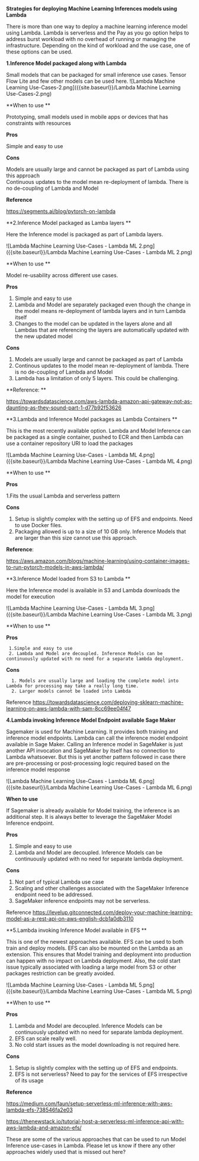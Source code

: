 **Strategies for deploying Machine Learning Inferences models using Lambda**

There is more than one way to deploy a machine learning inference model using Lambda. Lambda is serverless and the Pay as you go option helps to address burst workload with no overhead of running or managing the infrastructure. Depending on the kind of workload and the use case, one of these options can be used.

**1.Inference Model packaged along with Lambda** 

Small models that can be packaged for small inference use cases. Tensor Flow Lite and few other models can be used here. 
![Lambda Machine Learning Use-Cases-2.png]({{site.baseurl}}/Lambda Machine Learning Use-Cases-2.png)



**When to use **

Prototyping, small models used in mobile apps or devices that has constraints with resources  

**Pros**

Simple and easy to use

**Cons**

Models are usually large and cannot be packaged as part of Lambda using this approach  
Continuous updates to the model mean re-deployment of lambda. There is no de-coupling of Lambda and Model 

**Reference**

https://segments.ai/blog/pytorch-on-lambda


**2.Inference Model packaged as Lamba layers **

Here the Inference model is packaged as part of  Lambda layers.  

![Lambda Machine Learning Use-Cases -  Lambda ML 2.png]({{site.baseurl}}/Lambda Machine Learning Use-Cases -  Lambda ML 2.png)


**When to use **

Model re-usability across different use cases. 

**Pros**

1. Simple and easy to use
1. Lambda and Model are separately packaged even though the change in the model means re-deployment of lambda layers and in turn Lambda itself
1. Changes to the model can be updated in the layers alone and all Lambdas that are referencing the layers are automatically updated with the new updated model


**Cons**

1. Models are usually large and cannot be packaged as part of Lambda
1. Continous updates to the model mean re-deployment of lambda. There is no de-coupling of Lambda and Model 
1. Lambda has a limitation of only 5 layers. This could be challenging.
 

**Reference: **

https://towardsdatascience.com/aws-lambda-amazon-api-gateway-not-as-daunting-as-they-sound-part-1-d77b92f53626


**3.Lambda and Inference Model packages as Lambda Containers **


This is the most recently available option. Lambda and Model Inference can be packaged as a single container, pushed to ECR and then Lambda can use a container repository URI to load the packages 

![Lambda Machine Learning Use-Cases - Lambda ML 4.png]({{site.baseurl}}/Lambda Machine Learning Use-Cases - Lambda ML 4.png)



**When to use **

**Pros**
     
1.Fits the usual Lambda and serverless pattern 

**Cons**

    
1. Setup is slightly complex with the setting up of EFS and endpoints. Need to use Docker files. 
1. Packaging allowed is up to a size of 10 GB only. Inference Models that are larger than this size cannot use this approach.


**Reference**: 

https://aws.amazon.com/blogs/machine-learning/using-container-images-to-run-pytorch-models-in-aws-lambda/




**3.Inference Model loaded from S3 to  Lambda **

Here the Inference model is available in S3 and Lambda downloads the model for execution 

![Lambda Machine Learning Use-Cases -  Lambda ML 3.png]({{site.baseurl}}/Lambda Machine Learning Use-Cases -  Lambda ML 3.png)


**When to use **

**Pros**

     1.Simple and easy to use
     2. Lambda and Model are decoupled. Inference Models can be continuously updated with no need for a separate lambda deployment. 

**Cons**

      1. Models are usually large and loading the complete model into Lambda for processing may take a really long time. 
      2. Larger models cannot be loaded into Lambda 

Reference https://towardsdatascience.com/deploying-sklearn-machine-learning-on-aws-lambda-with-sam-8cc69ee04f47


**4.Lambda invoking Inference Model Endpoint available  Sage Maker**

Sagemaker is used for Machine Learning. It provides both training and inference model endpoints. Lambda can call the inference model endpoint available in Sage Maker. Calling an Inference model in SageMaker is just another API invocation and SageMaker by itself has no connection to Lambda whatsoever. But this is yet another pattern followed in case there are pre-processing or post-processing logic required based on the inference model response  

![Lambda Machine Learning Use-Cases - Lambda ML 6.png]({{site.baseurl}}/Lambda Machine Learning Use-Cases - Lambda ML 6.png)


**When to use** 

If Sagemaker is already available for Model training, the inference is an additional step. It is always better to leverage the SageMaker Model Inference endpoint. 


**Pros**

1. Simple and easy to use
1. Lambda and Model are decoupled. Inference Models can be continuously updated with no need for separate lambda deployment.


**Cons**

1. Not part of typical Lambda use case
1.  Scaling and other challenges associated with the SageMaker Inference endpoint need to be   addressed. 
1.  SageMaker inference endpoints may not be serverless.


Reference https://levelup.gitconnected.com/deploy-your-machine-learning-model-as-a-rest-api-on-aws-english-dcb1a0db3110
 

**5.Lambda invoking Inference Model available in EFS **

This is one of the newest approaches available. EFS can be used to both train and deploy models. EFS can also be mounted on the Lambda as an extension. This ensures that Model training and deployment into production can happen with no impact on Lambda deployment. Also, the cold start issue typically associated with loading a large model from S3 or other packages restriction can be greatly avoided. 

![Lambda Machine Learning Use-Cases -  Lambda ML 5.png]({{site.baseurl}}/Lambda Machine Learning Use-Cases -  Lambda ML 5.png)

**When to use **

**Pros**

1. Lambda and Model are decoupled. Inference Models can be continuously updated with no need for separate lambda deployment. 
1. EFS can scale really well. 
1. No cold start issues as the model downloading is not required here.
 
      
**Cons**
    
1. Setup is slightly complex with the setting up of EFS and endpoints. 
1. EFS is not serverless? Need to pay for the services of EFS  irrespective of its usage
 

**Reference**

https://medium.com/faun/setup-serverless-ml-inference-with-aws-lambda-efs-738546fa2e03

https://thenewstack.io/tutorial-host-a-serverless-ml-inference-api-with-aws-lambda-and-amazon-efs/


These are some of the various approaches that can be used to run Model Inference use-cases in Lambda. Please let us know if there any other approaches widely used that is missed out here? 






